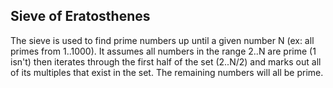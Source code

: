 ## Sieve of Eratosthenes
The sieve is used to find prime numbers up until a given number N (ex: all primes from 1..1000). It assumes all numbers in the range 2..N are prime (1 isn't) then iterates through the first half of the set (2..N/2) and marks out all of its multiples that exist in the set. The remaining numbers will all be prime.